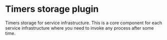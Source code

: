 # Timers storage plugin
Timers storage for service infrastructure.
This is a core component for each service infrastructure where you need to invoke any process after some time.